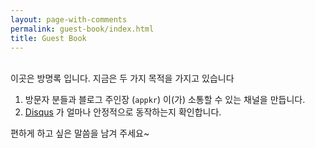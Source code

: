```yaml
---
layout: page-with-comments
permalink: guest-book/index.html
title: Guest Book
---
```

<br/>
이곳은 방명록 입니다. 지금은 두 가지 목적을 가지고 있습니다

1.  방문자 분들과 블로그 주인장 (`appkr`) 이(가) 소통할 수 있는 채널을 만듭니다.
2.  [Disqus](https://disqus.com/) 가 얼마나 안정적으로 동작하는지 확인합니다.

편하게 하고 싶은 말씀을 남겨 주세요~

